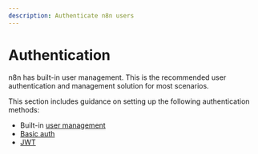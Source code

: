 ```yaml
---
description: Authenticate n8n users
---
```


# Authentication

n8n has built-in user management. This is the recommended user authentication and management solution for most scenarios.

This section includes guidance on setting up the following authentication methods:

* Built-in [user management](/hosting/authentication/user-management-self-hosted/)
* [Basic auth](/hosting/authentication/basic-auth/)
* [JWT](/hosting/authentication/jwt/)
